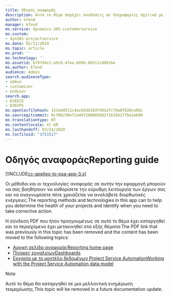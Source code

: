 ```yaml
---
title: Οδηγός αναφοράς
description: Αυτό το θέμα παρέχει συνδέσεις σε πληροφορίες σχετικά με τις αναφορές.
author: kfend
manager: kfend
ms.service: dynamics-365-customerservice
ms.custom:
- dyn365-projectservice
ms.date: 02/11/2019
ms.topic: article
ms.prod: ''
ms.technology: ''
ms.assetid: 6797d4c2-a9cb-47ea-b99b-66311c86016e
ms.author: kfend
audience: Admin
search.audienceType:
- admin
- customizer
- enduser
search.app:
- D365CE
- D365PS
ms.openlocfilehash: 153add511c4ac65dd183fd91efcf0a87820ca9dc
ms.sourcegitcommit: 8c786230ef2a497280885b827162561776e2eb00
ms.translationtype: HT
ms.contentlocale: el-GR
ms.lasthandoff: 03/24/2020
ms.locfileid: "3751517"
---
```

# <a name="reporting-guide"></a><span data-ttu-id="0a7b6-103">Οδηγός αναφοράς</span><span class="sxs-lookup"><span data-stu-id="0a7b6-103">Reporting guide</span></span>

[!INCLUDE[cc-applies-to-psa-app-3.x](../../includes/cc-applies-to-psa-app-3x.md)]

<span data-ttu-id="0a7b6-104">Οι μέθοδοι και οι τεχνολογίες αναφοράς σε αυτήν την εφαρμογή μπορούν να σας βοηθήσουν να καθορίσετε την εύρυθμη λειτουργία των έργων σας και να αναγνωρίσετε πότε χρειάζεται να αναλάβετε διορθωτικές ενέργειες.</span><span class="sxs-lookup"><span data-stu-id="0a7b6-104">The reporting methods and technologies in this app can to help you determine the health of your projects and identify when you need to take corrective action.</span></span> 

<span data-ttu-id="0a7b6-105">Η σύνδεση PDF που ήταν προηγουμένως σε αυτό το θέμα έχει καταργηθεί και το περιεχόμενο έχει μετακινηθεί στα εξής θέματα:</span><span class="sxs-lookup"><span data-stu-id="0a7b6-105">The PDF link that was previously in this topic has been removed and the content has been moved to the following topics:</span></span>

- [<span data-ttu-id="0a7b6-106">Αρχική σελίδα αναφοράς</span><span class="sxs-lookup"><span data-stu-id="0a7b6-106">Reporting home page</span></span>](../reports-reporting-dynamics-365-project-service.md)
- [<span data-ttu-id="0a7b6-107">Πίνακες εργαλείων</span><span class="sxs-lookup"><span data-stu-id="0a7b6-107">Dashboards</span></span>](../reports-dashboards.md)
- [<span data-ttu-id="0a7b6-108">Εργασία με το μοντέλο δεδομένων Project Service Automation</span><span class="sxs-lookup"><span data-stu-id="0a7b6-108">Working with the Project Service Automation data model</span></span>](../reports-working-project-service-data-model.md)

> [!NOTE]
> <span data-ttu-id="0a7b6-109">Αυτό το θέμα θα καταργηθεί σε μια μελλοντική ενημέρωση τεκμηρίωσης.</span><span class="sxs-lookup"><span data-stu-id="0a7b6-109">This topic will be removed in a future documentation update.</span></span> 
